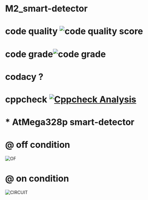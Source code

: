 # M2_smart-detector
# code quality ![code quality score](https://api.codiga.io/project/32870/score/svg)
# code grade![code grade](https://api.codiga.io/project/32870/status/svg)
# codacy ?
# cppcheck [![Cppcheck Analysis](https://github.com/jana1213/M2_smart-detector/actions/workflows/cppcheck_analysis.yml/badge.svg)](https://github.com/jana1213/M2_smart-detector/actions/workflows/cppcheck_analysis.yml)
# * AtMega328p smart-detector
# @ off condition
![OF](https://user-images.githubusercontent.com/101693748/164054453-2c518578-3da9-4c48-aeb8-c54af68b0c85.png)
# @ on condition
![CIRCUIT](https://user-images.githubusercontent.com/101693748/164054571-9741bf62-4b37-4b08-8198-7add3db3e9df.png)


